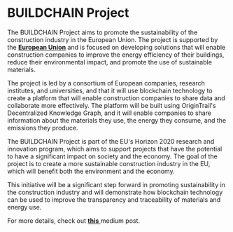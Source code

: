 # BUILDCHAIN Project

The BUILDCHAIN Project aims to promote the sustainability of the construction industry in the European Union. The project is supported by the [**European Union**](https://cordis.europa.eu/project/id/101092052) and is focused on developing solutions that will enable construction companies to improve the energy efficiency of their buildings, reduce their environmental impact, and promote the use of sustainable materials.

The project is led by a consortium of European companies, research institutes, and universities, and that it will use blockchain technology to create a platform that will enable construction companies to share data and collaborate more effectively. The platform will be built using OriginTrail's Decentralized Knowledge Graph, and it will enable companies to share information about the materials they use, the energy they consume, and the emissions they produce.

The BUILDCHAIN Project is part of the EU's Horizon 2020 research and innovation program, which aims to support projects that have the potential to have a significant impact on society and the economy. The goal of the project is to create a more sustainable construction industry in the EU, which will benefit both the environment and the economy.

This initiative will be a significant step forward in promoting sustainability in the construction industry and will demonstrate how blockchain technology can be used to improve the transparency and traceability of materials and energy use.

For more details, check out [**this** ](https://medium.com/origintrail/european-union-supports-sustainability-of-construction-industry-with-the-buildchain-project-fcd8253b74ed)medium post.&#x20;
